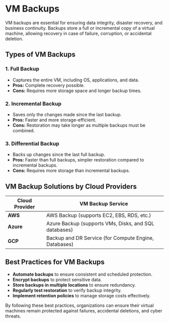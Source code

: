 # VM Backups

VM backups are essential for ensuring data integrity, disaster recovery, and business continuity. Backups store a full or incremental copy of a virtual machine, allowing recovery in case of failure, corruption, or accidental deletion.

## Types of VM Backups

### 1. **Full Backup**
- Captures the entire VM, including OS, applications, and data.
- **Pros:** Complete recovery possible.
- **Cons:** Requires more storage space and longer backup times.

### 2. **Incremental Backup**
- Saves only the changes made since the last backup.
- **Pros:** Faster and more storage-efficient.
- **Cons:** Restoration may take longer as multiple backups must be combined.

### 3. **Differential Backup**
- Backs up changes since the last full backup.
- **Pros:** Faster than full backups, simpler restoration compared to incremental backups.
- **Cons:** Requires more storage than incremental backups.

## VM Backup Solutions by Cloud Providers

| Cloud Provider | VM Backup Service |
|---------------|------------------|
| **AWS** | AWS Backup (supports EC2, EBS, RDS, etc.) |
| **Azure** | Azure Backup (supports VMs, Disks, and SQL databases) |
| **GCP** | Backup and DR Service (for Compute Engine, Databases) |

## Best Practices for VM Backups
- **Automate backups** to ensure consistent and scheduled protection.
- **Encrypt backups** to protect sensitive data.
- **Store backups in multiple locations** to ensure redundancy.
- **Regularly test restoration** to verify backup integrity.
- **Implement retention policies** to manage storage costs effectively.

By following these best practices, organizations can ensure their virtual machines remain protected against failures, accidental deletions, and cyber threats.

